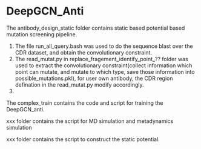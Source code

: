 # DeepGCN_Anti
The antibody_design_static folder contains static based potential based mutation screening pipeline. 
1. The file run_all_query.bash was used to do the sequence blast over the CDR dataset, and obtain the convolutionary constraint.
2. The read_mutat.py in replace_fragement_identify_point_?? folder was used to extract the convolutionary constraint(collect information which point can mutate, and mutate to which type, save those information into possible_mutations.pkl), for user own antibody, the CDR region defination in the read_mutat.py modify accordingly.
3. 

 




The complex_train contains the code and script for training the DeepGCN_anti.


xxx folder contains the script for MD simulation and metadynamics simulation

xxx folder contains the script to construct the static potential.
